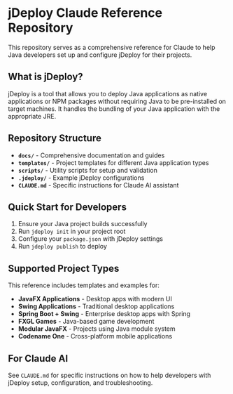 # jDeploy Claude Reference Repository

This repository serves as a comprehensive reference for Claude to help Java developers set up and configure jDeploy for their projects.

## What is jDeploy?

jDeploy is a tool that allows you to deploy Java applications as native applications or NPM packages without requiring Java to be pre-installed on target machines. It handles the bundling of your Java application with the appropriate JRE.

## Repository Structure

- **`docs/`** - Comprehensive documentation and guides
- **`templates/`** - Project templates for different Java application types
- **`scripts/`** - Utility scripts for setup and validation
- **`.jdeploy/`** - Example jDeploy configurations
- **`CLAUDE.md`** - Specific instructions for Claude AI assistant

## Quick Start for Developers

1. Ensure your Java project builds successfully
2. Run `jdeploy init` in your project root
3. Configure your `package.json` with jDeploy settings
4. Run `jdeploy publish` to deploy

## Supported Project Types

This reference includes templates and examples for:

- **JavaFX Applications** - Desktop apps with modern UI
- **Swing Applications** - Traditional desktop applications  
- **Spring Boot + Swing** - Enterprise desktop apps with Spring
- **FXGL Games** - Java-based game development
- **Modular JavaFX** - Projects using Java module system
- **Codename One** - Cross-platform mobile applications

## For Claude AI

See `CLAUDE.md` for specific instructions on how to help developers with jDeploy setup, configuration, and troubleshooting.